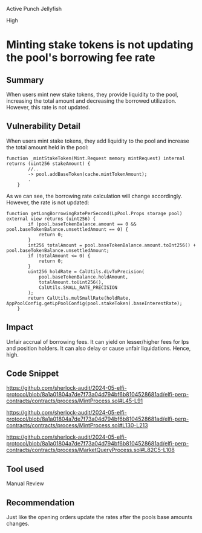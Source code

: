 Active Punch Jellyfish

High

# Minting stake tokens is not updating the pool's borrowing fee rate

## Summary
When users mint new stake tokens, they provide liquidity to the pool, increasing the total amount and decreasing the borrowed utilization. However, this rate is not updated.
## Vulnerability Detail
When users mint stake tokens, they add liquidity to the pool and increase the total amount held in the pool:
```solidity
function _mintStakeToken(Mint.Request memory mintRequest) internal returns (uint256 stakeAmount) {
        //..
        -> pool.addBaseToken(cache.mintTokenAmount);
        .
    }
```

As we can see, the borrowing rate calculation will change accordingly. However, the rate is not updated:
```solidity
function getLongBorrowingRatePerSecond(LpPool.Props storage pool) external view returns (uint256) {
        if (pool.baseTokenBalance.amount == 0 && pool.baseTokenBalance.unsettledAmount == 0) {
            return 0;
        }
        int256 totalAmount = pool.baseTokenBalance.amount.toInt256() + pool.baseTokenBalance.unsettledAmount;
        if (totalAmount <= 0) {
            return 0;
        }
        uint256 holdRate = CalUtils.divToPrecision(
            pool.baseTokenBalance.holdAmount,
            totalAmount.toUint256(),
            CalUtils.SMALL_RATE_PRECISION
        );
        return CalUtils.mulSmallRate(holdRate, AppPoolConfig.getLpPoolConfig(pool.stakeToken).baseInterestRate);
    }
```
## Impact
Unfair accrual of borrowing fees. It can yield on lesser/higher fees for lps and position holders. It can also delay or cause unfair liquidations. Hence, high.
## Code Snippet
https://github.com/sherlock-audit/2024-05-elfi-protocol/blob/8a1a01804a7de7f73a04d794bf6b8104528681ad/elfi-perp-contracts/contracts/process/MintProcess.sol#L45-L91

https://github.com/sherlock-audit/2024-05-elfi-protocol/blob/8a1a01804a7de7f73a04d794bf6b8104528681ad/elfi-perp-contracts/contracts/process/MintProcess.sol#L130-L213

https://github.com/sherlock-audit/2024-05-elfi-protocol/blob/8a1a01804a7de7f73a04d794bf6b8104528681ad/elfi-perp-contracts/contracts/process/MarketQueryProcess.sol#L82C5-L108
## Tool used

Manual Review

## Recommendation
Just like the opening orders update the rates after the pools base amounts changes. 